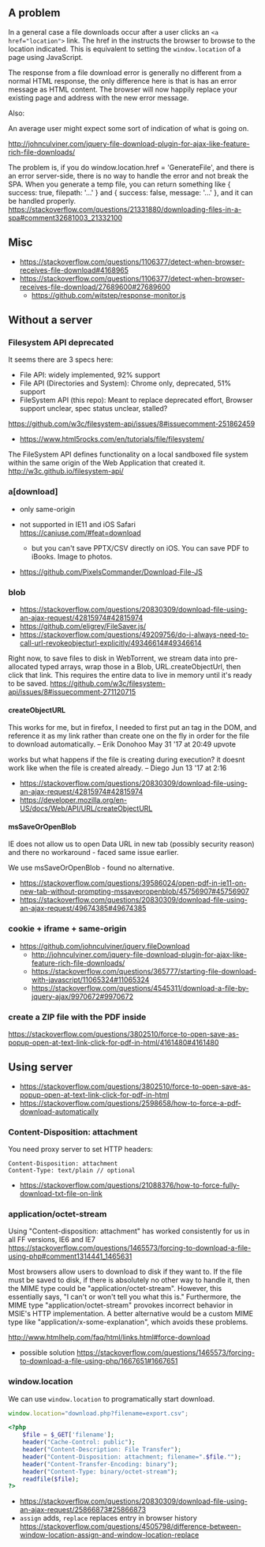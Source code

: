 ## A problem

In a general case a file downloads occur after a user clicks an `<a href="location">` link. The href in the instructs the browser to browse to the location indicated. This is equivalent to setting the `window.location` of a page using JavaScript.

The response from a file download error is generally no different from a normal HTML response, the only difference here is that is has an error message as HTML content. The browser will now happily replace your existing page and address with the new error message.

Also:

An average user might expect some sort of indication of what is going on.

http://johnculviner.com/jquery-file-download-plugin-for-ajax-like-feature-rich-file-downloads/


The problem is, if you do window.location.href = 'GenerateFile', and there is an error server-side, there is no way to handle the error and not break the SPA. When you generate a temp file, you can return something like { success: true, filepath: '...' } and { success: false, message: '...' }, and it can be handled properly. https://stackoverflow.com/questions/21331880/downloading-files-in-a-spa#comment32681003_21332100

## Misc

- https://stackoverflow.com/questions/1106377/detect-when-browser-receives-file-download#4168965
- https://stackoverflow.com/questions/1106377/detect-when-browser-receives-file-download/27689600#27689600
  - https://github.com/witstep/response-monitor.js

## Without a server

### Filesystem API deprecated

It seems there are 3 specs here:

- File API: widely implemented, 92% support
- File API (Directories and System): Chrome only, deprecated, 51% support
- FileSystem API (this repo): Meant to replace deprecated effort, Browser support unclear, spec status unclear, stalled?

https://github.com/w3c/filesystem-api/issues/8#issuecomment-251862459

- https://www.html5rocks.com/en/tutorials/file/filesystem/

The FileSystem API defines functionality on a local sandboxed file system within the same origin of the Web Application that created it. http://w3c.github.io/filesystem-api/

### a[download]

- only same-origin
- not supported in IE11 and iOS Safari https://caniuse.com/#feat=download
  - but you can't save PPTX/CSV directly on iOS. You can save PDF to iBooks. Image to photos.

- https://github.com/PixelsCommander/Download-File-JS

### blob

- https://stackoverflow.com/questions/20830309/download-file-using-an-ajax-request/42815974#42815974
- https://github.com/eligrey/FileSaver.js/
- https://stackoverflow.com/questions/49209756/do-i-always-need-to-call-url-revokeobjecturl-explicitly/49346614#49346614

Right now, to save files to disk in WebTorrent, we stream data into pre-allocated typed arrays, wrap those in a Blob, URL.createObjectUrl, then click that link. This requires the entire data to live in memory until it's ready to be saved. https://github.com/w3c/filesystem-api/issues/8#issuecomment-271120715

#### createObjectURL

This works for me, but in firefox, I needed to first put an <a> tag in the DOM, and reference it as my link rather than create one on the fly in order for the file to download automatically. – Erik Donohoo May 31 '17 at 20:49
upvote

works but what happens if the file is creating during execution? it doesnt work like when the file is created already. – Diego Jun 13 '17 at 2:16

- https://stackoverflow.com/questions/20830309/download-file-using-an-ajax-request/42815974#42815974
- https://developer.mozilla.org/en-US/docs/Web/API/URL/createObjectURL

#### msSaveOrOpenBlob

IE does not allow us to open Data URL in new tab (possibly security reason) and there no workaround - faced same issue earlier.

We use msSaveOrOpenBlob - found no alternative.

- https://stackoverflow.com/questions/39586024/open-pdf-in-ie11-on-new-tab-without-prompting-mssaveoropenblob/45756907#45756907
- https://stackoverflow.com/questions/20830309/download-file-using-an-ajax-request/49674385#49674385

### cookie + iframe + same-origin

- https://github.com/johnculviner/jquery.fileDownload
  - http://johnculviner.com/jquery-file-download-plugin-for-ajax-like-feature-rich-file-downloads/
  - https://stackoverflow.com/questions/365777/starting-file-download-with-javascript/11065324#11065324
  - https://stackoverflow.com/questions/4545311/download-a-file-by-jquery-ajax/9970672#9970672

### create a ZIP file with the PDF inside

https://stackoverflow.com/questions/3802510/force-to-open-save-as-popup-open-at-text-link-click-for-pdf-in-html/4161480#4161480

## Using server

- https://stackoverflow.com/questions/3802510/force-to-open-save-as-popup-open-at-text-link-click-for-pdf-in-html
- https://stackoverflow.com/questions/2598658/how-to-force-a-pdf-download-automatically

### Content-Disposition: attachment

You need proxy server to set HTTP headers:

```
Content-Disposition: attachment
Content-Type: text/plain // optional
```

- https://stackoverflow.com/questions/21088376/how-to-force-fully-download-txt-file-on-link

### application/octet-stream

Using "Content-disposition: attachment" has worked consistently for us in all FF versions, IE6 and IE7 https://stackoverflow.com/questions/1465573/forcing-to-download-a-file-using-php#comment1314441_1465631


Most browsers allow users to download to disk if they want to. If the file must be saved to disk, if there is absolutely no other way to handle it, then the MIME type could be "application/octet-stream". However, this essentially says, "I can't or won't tell you what this is." Furthermore, the MIME type "application/octet-stream" provokes incorrect behavior in MSIE's HTTP implementation. A better alternative would be a custom MIME type like "application/x-some-explanation", which avoids these problems.

http://www.htmlhelp.com/faq/html/links.html#force-download
- possible solution https://stackoverflow.com/questions/1465573/forcing-to-download-a-file-using-php/1667651#1667651

### window.location

We can use `window.location` to programatically start download.

```javascript
window.location="download.php?filename=export.csv";
```

```php
<?php
    $file = $_GET['filename'];
    header("Cache-Control: public");
    header("Content-Description: File Transfer");
    header("Content-Disposition: attachment; filename=".$file."");
    header("Content-Transfer-Encoding: binary");
    header("Content-Type: binary/octet-stream");
    readfile($file);
?>
```

- https://stackoverflow.com/questions/20830309/download-file-using-an-ajax-request/25866873#25866873
- `assign` adds, `replace` replaces entry in browser history https://stackoverflow.com/questions/4505798/difference-between-window-location-assign-and-window-location-replace
